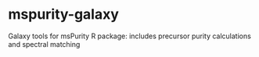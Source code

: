 # mspurity-galaxy
Galaxy tools for msPurity R package: includes precursor purity calculations and spectral matching
